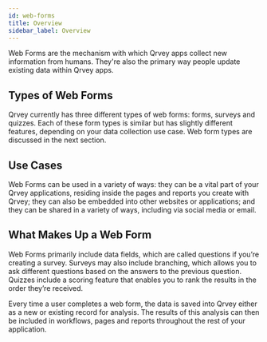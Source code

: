 ```yaml
---
id: web-forms
title: Overview
sidebar_label: Overview
---
```

<div style={{textAlign: "justify"}}>

Web Forms are the mechanism with which Qrvey apps collect new information from humans. They're also the primary way people update existing data within Qrvey apps. 

## Types of Web Forms

Qrvey currently has three different types of web forms: forms, surveys and quizzes. Each of these form types is similar but has slightly different features, depending on your data collection use case.  Web form types are discussed in the next section. 

## Use Cases

Web Forms can be used in a variety of ways:  they can be a vital part of your Qrvey applications, residing inside the pages and reports you create with Qrvey; they can also be embedded into other websites or applications; and they can be shared in a variety of ways, including via social media or email. 

## What Makes Up a Web Form

Web Forms primarily include data fields, which are called questions if you’re creating a survey. Surveys may also include branching, which allows you to ask different questions based on the answers to the previous question.  Quizzes include a scoring feature that enables you to rank the results in the order they’re received. 

Every time a user completes a web form, the data is saved into Qrvey either as a new or existing record for analysis. The results of this analysis can then be included in workflows, pages and reports throughout the rest of your application. 
</div>